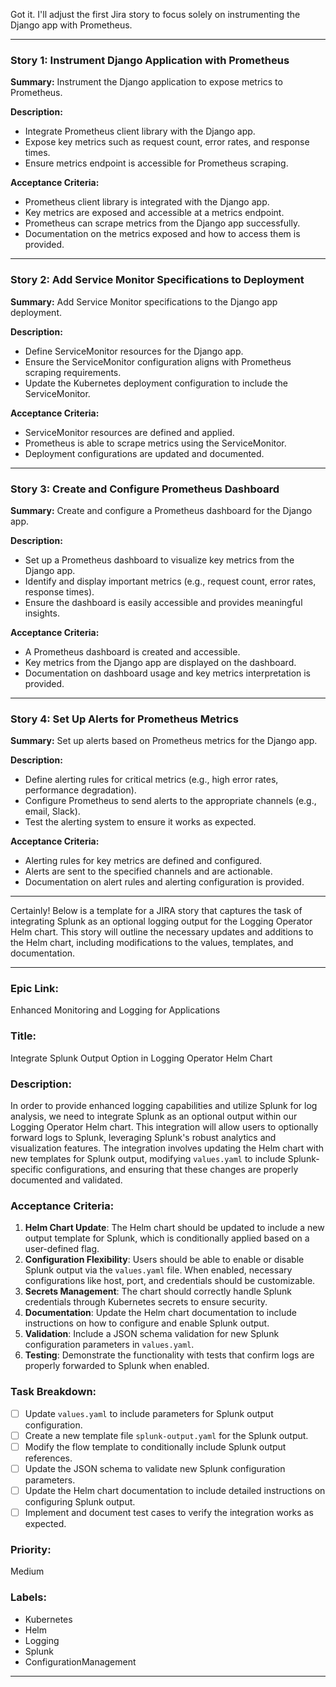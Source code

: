 Got it. I'll adjust the first Jira story to focus solely on instrumenting the Django app with Prometheus.

---

### Story 1: Instrument Django Application with Prometheus
**Summary:** Instrument the Django application to expose metrics to Prometheus.

**Description:**
- Integrate Prometheus client library with the Django app.
- Expose key metrics such as request count, error rates, and response times.
- Ensure metrics endpoint is accessible for Prometheus scraping.

**Acceptance Criteria:**
- Prometheus client library is integrated with the Django app.
- Key metrics are exposed and accessible at a metrics endpoint.
- Prometheus can scrape metrics from the Django app successfully.
- Documentation on the metrics exposed and how to access them is provided.

---

### Story 2: Add Service Monitor Specifications to Deployment
**Summary:** Add Service Monitor specifications to the Django app deployment.

**Description:**
- Define ServiceMonitor resources for the Django app.
- Ensure the ServiceMonitor configuration aligns with Prometheus scraping requirements.
- Update the Kubernetes deployment configuration to include the ServiceMonitor.

**Acceptance Criteria:**
- ServiceMonitor resources are defined and applied.
- Prometheus is able to scrape metrics using the ServiceMonitor.
- Deployment configurations are updated and documented.

---

### Story 3: Create and Configure Prometheus Dashboard
**Summary:** Create and configure a Prometheus dashboard for the Django app.

**Description:**
- Set up a Prometheus dashboard to visualize key metrics from the Django app.
- Identify and display important metrics (e.g., request count, error rates, response times).
- Ensure the dashboard is easily accessible and provides meaningful insights.

**Acceptance Criteria:**
- A Prometheus dashboard is created and accessible.
- Key metrics from the Django app are displayed on the dashboard.
- Documentation on dashboard usage and key metrics interpretation is provided.

---

### Story 4: Set Up Alerts for Prometheus Metrics
**Summary:** Set up alerts based on Prometheus metrics for the Django app.

**Description:**
- Define alerting rules for critical metrics (e.g., high error rates, performance degradation).
- Configure Prometheus to send alerts to the appropriate channels (e.g., email, Slack).
- Test the alerting system to ensure it works as expected.

**Acceptance Criteria:**
- Alerting rules for key metrics are defined and configured.
- Alerts are sent to the specified channels and are actionable.
- Documentation on alert rules and alerting configuration is provided.

---

Certainly! Below is a template for a JIRA story that captures the task of integrating Splunk as an optional logging output for the Logging Operator Helm chart. This story will outline the necessary updates and additions to the Helm chart, including modifications to the values, templates, and documentation.

---

### Epic Link:
Enhanced Monitoring and Logging for Applications

### Title:
Integrate Splunk Output Option in Logging Operator Helm Chart

### Description:
In order to provide enhanced logging capabilities and utilize Splunk for log analysis, we need to integrate Splunk as an optional output within our Logging Operator Helm chart. This integration will allow users to optionally forward logs to Splunk, leveraging Splunk's robust analytics and visualization features. The integration involves updating the Helm chart with new templates for Splunk output, modifying `values.yaml` to include Splunk-specific configurations, and ensuring that these changes are properly documented and validated.

### Acceptance Criteria:
1. **Helm Chart Update**: The Helm chart should be updated to include a new output template for Splunk, which is conditionally applied based on a user-defined flag.
2. **Configuration Flexibility**: Users should be able to enable or disable Splunk output via the `values.yaml` file. When enabled, necessary configurations like host, port, and credentials should be customizable.
3. **Secrets Management**: The chart should correctly handle Splunk credentials through Kubernetes secrets to ensure security.
4. **Documentation**: Update the Helm chart documentation to include instructions on how to configure and enable Splunk output.
5. **Validation**: Include a JSON schema validation for new Splunk configuration parameters in `values.yaml`.
6. **Testing**: Demonstrate the functionality with tests that confirm logs are properly forwarded to Splunk when enabled.

### Task Breakdown:
- [ ] Update `values.yaml` to include parameters for Splunk output configuration.
- [ ] Create a new template file `splunk-output.yaml` for the Splunk output.
- [ ] Modify the flow template to conditionally include Splunk output references.
- [ ] Update the JSON schema to validate new Splunk configuration parameters.
- [ ] Update the Helm chart documentation to include detailed instructions on configuring Splunk output.
- [ ] Implement and document test cases to verify the integration works as expected.

### Priority:
Medium

### Labels:
- Kubernetes
- Helm
- Logging
- Splunk
- ConfigurationManagement

---

